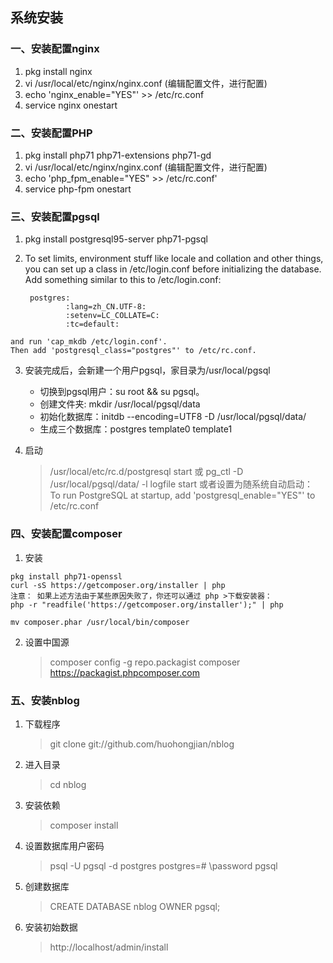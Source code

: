 ## 系统安装

### 一、安装配置nginx

1. pkg install nginx
2. vi /usr/local/etc/nginx/nginx.conf   (编辑配置文件，进行配置)
3. echo 'nginx_enable="YES"' >> /etc/rc.conf
4. service nginx onestart


### 二、安装配置PHP

1. pkg install php71 php71-extensions php71-gd
2. vi /usr/local/etc/nginx/nginx.conf   (编辑配置文件，进行配置)
3. echo 'php_fpm_enable="YES" >> /etc/rc.conf'
4. service php-fpm onestart


### 三、安装配置pgsql

1. pkg install postgresql95-server php71-pgsql
2. To set limits, environment stuff like locale and collation and other
	things, you can set up a class in /etc/login.conf before initializing
	the database. Add something similar to this to /etc/login.conf:

		postgres:
		        :lang=zh_CN.UTF-8:
		        :setenv=LC_COLLATE=C:
		        :tc=default:
```
and run 'cap_mkdb /etc/login.conf'.
Then add 'postgresql_class="postgres"' to /etc/rc.conf.
```

3. 安装完成后，会新建一个用户pgsql，家目录为/usr/local/pgsql
   * 切换到pgsql用户：su root && su pgsql。
   * 创建文件夹: mkdir /usr/local/pgsql/data
   * 初始化数据库：initdb --encoding=UTF8 -D /usr/local/pgsql/data/
   * 生成三个数据库：postgres  template0  template1

4. 启动
   > /usr/local/etc/rc.d/postgresql start 或
   > pg_ctl -D /usr/local/pgsql/data/ -l logfile start
或者设置为随系统自动启动：
   > To run PostgreSQL at startup, add
   > 'postgresql_enable="YES"' to /etc/rc.conf

### 四、安装配置composer

1. 安装
```
pkg install php71-openssl
curl -sS https://getcomposer.org/installer | php
注意： 如果上述方法由于某些原因失败了，你还可以通过 php >下载安装器：
php -r "readfile('https://getcomposer.org/installer');" | php

mv composer.phar /usr/local/bin/composer
```

2. 设置中国源
   > composer config -g repo.packagist composer https://packagist.phpcomposer.com

### 五、安装nblog

1. 下载程序
   > git clone git://github.com/huohongjian/nblog
2. 进入目录
   > cd nblog
3. 安装依赖
   > composer install
4. 设置数据库用户密码
   > psql -U pgsql -d postgres 
   > postgres=# \password pgsql
5. 创建数据库
   > CREATE DATABASE nblog OWNER pgsql;
6. 安装初始数据
   > http://localhost/admin/install


